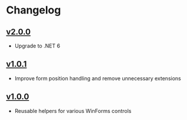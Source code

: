 # Changelog

## [v2.0.0]
 - Upgrade to .NET 6

## [v1.0.1]
 - Improve form position handling and remove unnecessary extensions

## [v1.0.0]
 - Reusable helpers for various WinForms controls
 
[v2.0.0]: https://github.com/wernervn/WVN.WinForms/releases/tag/2.0.0
[v1.0.1]: https://github.com/wernervn/WVN.WinForms/releases/tag/1.0.1
[v1.0.0]: https://github.com/wernervn/WVN.WinForms/releases/tag/1.0.0